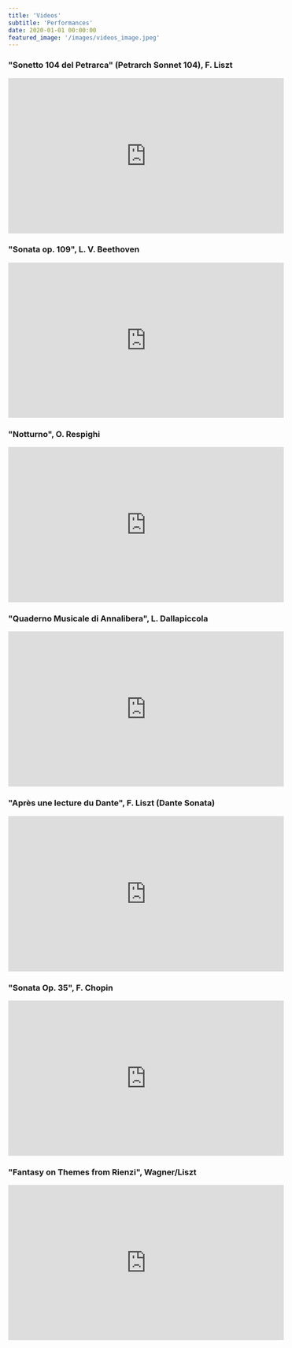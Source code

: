 ```yaml
---
title: 'Videos'
subtitle: 'Performances'
date: 2020-01-01 00:00:00
featured_image: '/images/videos_image.jpeg'
---
```


### "Sonetto 104 del Petrarca" (Petrarch Sonnet 104), F. Liszt

<iframe width="560" height="315" src="https://www.youtube.com/embed/XQejd3uwAXg" frameborder="0" allow="accelerometer; autoplay; clipboard-write; encrypted-media; gyroscope; picture-in-picture" allowfullscreen></iframe>

### "Sonata op. 109", L. V. Beethoven

<iframe width="560" height="315" src="https://www.youtube.com/embed/ComciO7EKWQ" frameborder="0" allow="accelerometer; clipboard-write; encrypted-media; gyroscope; picture-in-picture" allowfullscreen></iframe>

### "Notturno", O. Respighi

<iframe width="560" height="315" src="https://www.youtube.com/embed/ComciO7EKWQ" frameborder="0" allow="accelerometer; clipboard-write; encrypted-media; gyroscope; picture-in-picture" allowfullscreen></iframe>

### "Quaderno Musicale di Annalibera", L. Dallapiccola

<iframe width="560" height="315" src="https://www.youtube.com/embed/ComciO7EKWQ" frameborder="0" allow="accelerometer; clipboard-write; encrypted-media; gyroscope; picture-in-picture" allowfullscreen></iframe>

### "Après une lecture du Dante", F. Liszt (Dante Sonata)

<iframe width="560" height="315" src="https://www.youtube.com/embed/zuHepcrGGIQ" frameborder="0" allow="accelerometer; clipboard-write; encrypted-media; gyroscope; picture-in-picture" allowfullscreen></iframe>

### "Sonata Op. 35", F. Chopin

<iframe width="560" height="315" src="https://www.youtube.com/embed/ComciO7EKWQ" frameborder="0" allow="accelerometer; clipboard-write; encrypted-media; gyroscope; picture-in-picture" allowfullscreen></iframe>

### "Fantasy on Themes from Rienzi", Wagner/Liszt

<iframe width="560" height="315" src="https://www.youtube.com/embed/ComciO7EKWQ" frameborder="0" allow="accelerometer; clipboard-write; encrypted-media; gyroscope; picture-in-picture" allowfullscreen></iframe>
